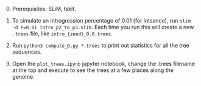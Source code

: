 0. Prerequisites: SLiM, tskit.

1. To simulate an introgression percentage of 0.01 (for intsance),
    run `slim -d P=0.01 intro_p2_to_p3.slim`. Each time you run this will
    create a new `.trees` file, like `intro_{seed}_0.0.trees`.

2. Run `python3 compute_D.py *.trees` to print out statistics for all the tree sequences.

3. Open the `plot_trees.ipynb` jupyter notebook, change the .trees filename at the top
    and execute to see the trees at a few places along the genome.
